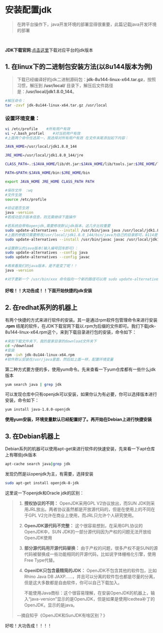 # 安装配置jdk

> 在跨平台操作下，java开发环境的部署显得很重要，此篇记载java开发环境的部署

<br />

**JDK下载官网**:[点击这里](http://www.oracle.com/technetwork/java/javase/downloads/index.html)下载对应平台的jdk版本

## 1. 在linux下的二进制包安装方法(以8u144版本为例)

> 下载已经编译好的jdk二进制源码包：**jdk-8u144-linux-x64.tar.gz**，按照习惯，解压到 **/usr/local/** 目录下，解压后文件路径是：**/usr/local/jdk1.8.0_144**。

```bash
#解压命令：
tar -zxvf jdk-8u144-linux-x64.tar.gz /usr/local
```

### 设置环境变量：

```bash
vi /etc/profile    #所有用户有效
vi ~/.bash_profiel    #对当前用户有效
#上面两个命令任选其一，我选择对所有用户有效 在文件末尾添加如下内容：

JAVA_HOME=/usr/local/jdk1.8.0_144

JRE_HOME=/usr/local/jdk1.8.0_144/jre

CLASS_PATH=.:$JAVA_HOME/lib/dt.jar:$JAVA_HOME/lib/tools.jar:$JRE_HOME/lib

PATH=$PATH:$JAVA_HOME/bin:$JRE_HOME/bin

export JAVA_HOME JRE_HOME CLASS_PATH PATH

#保存文件  :wq
#文件生效
source /etc/profile

#验证是否生效
java -version
#若成功显示版本信息，则无需继续下面操作

#若系统自带有openjdk,需要修改默认jdk版本，这几步比较重要
sudo update-alternatives --install /usr/bin/java java /usr/local/jdk1.8.0_144/bin/java 8114
#上面的参数只需要修改/usr/local/jdk1.8.0_144/bin/java为自己的目录即可，8114是一个标示，没什么太大的意义，后面的一步一样的原理
sudo update-alternatives --install /usr/bin/javac javac /usr/local/jdk1.8.0_144/bin/javac 8114

#设置默认的java版本(输入编号回车即可)：
sudo update-alternatives --config java
sudo update-alternatives --config javac

#再来看我们的java版本，是不是变了呢！！
java -version

#对于更新一个 /usr/bin/xxx 命令指向一个新的路径可以用 sudo update-alternatives --config xxx
```

#### 好啦！！大功告成！！下面开始快捷的jdk安装

## 2. 在redhat系列的机器上

有两个快捷的方式来进行软件的安装。其一是通过rpm软件包管理命令来进行安装 **.rpm** 结尾的软件，在JDK下载官网下载以.rpm为后缀的文件即可。我们下载jdk-8u144-linux-x64.rpm这个，来到下载目录进行包的安装，命令如下：

```bash
#来到下载文件夹下，我的是家目录的download文件夹下
cd ~/download
#安装
rpm -ivh jdk-8u144-linux-x64.rpm
#软件默认安装在/usr/java里面，然后如上面一样，配置环境变量
```

第二种方式要方便的多，使用yum命令。先来查看一下yum仓库都有一些什么jdk版本

```bash
yum search java | grep jdk
```

可以发现仓库中只有openjdk可以安装，如果你认为有必要，你可以选择版本进行安装，命令如下：

```bash
yum install java-1.8.0-openjdk
```

**使用yum安装，环境变量默认已经配置好了。再开始在Debian上进行快捷安装**

## 3. 在Debian机器上

Debian系列的机器可以使用apt-get来进行软件的快速安装，先来看一下apt仓库上有哪些jdk版本

   ```bash
   apt-cache search java|grep jdk
   ```

   发现仍然是以openjdk为主，有需要，选择安装

   ```bash
   sudo apt-get install openjdk-8-jdk
   ```

这里说一下openjdk和Oracle jdk的区别：

> 1. **授权协议的不同：** OpenJDK采用GPL V2协议放出，而SUN JDK则采用JRL放出。两者协议虽然都是开放源代码的，但是在使用上的不同在于GPL V2允许在商业上使用，而JRL只允许个人研究使用。
>
> 2. **OpenJDK源代码不完整：** 这个很容易想到，在采用GPL协议的OpenJDK中，SUN JDK的一部分源代码因为产权的问题无法开放给OpenJDK使用
>
> 3. **部分源代码用开源代码替换：** 由于产权的问题，很多产权不是SUN的源代码被替换成一些功能相同的开源代码，比如说字体栅格化引擎，使用Free Type代替。
>
> 4. **OpenIDK只包含最精简的JDK：** OpenJDK不包含其他的软件包，比如Rhino Java DB JAXP……，并且可以分离的软件包也都是尽量的分离，但是这大多数都是自由软件，你可以自己下载加入。
>
>    不能使用Java商标：这个很容易理解，在安装OpenJDK的机器上，输入“java-version”显示的是OpenJDK，但是如果是使用Icedtea补丁的OpenJDK，显示的是java。
>
> --摘自知乎《OpenJDK和SunJDK有啥区别？》

好啦！大功告成！！！！